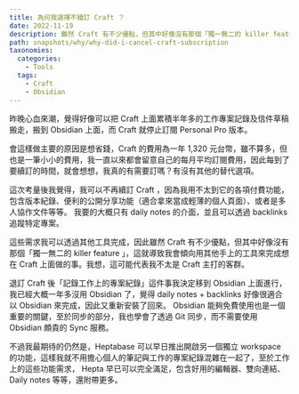 ```yaml
---
title: 為何我選擇不續訂 Craft ？
date: 2022-11-19
description: 雖然 Craft 有不少優點，但其中好像沒有那個「獨一無二的 killer feature 」，這就導致我會傾向用其他手上的工具來完成想在 Craft 上面做的事。我想，這可能代表我不太是 Craft 主打的客群。
path: snapshots/why/why-did-i-cancel-craft-subscription
taxonomies:
  categories: 
    - Tools
  tags: 
    - Craft
    - Obsidian
---
```


昨晚心血來潮，覺得好像可以把 Craft 上面累積半年多的工作專案記錄及信件草稿搬走，搬到 Obsidian 上面，而 Craft 就停止訂閱 Personal Pro 版本。

會這樣做主要的原因是想省錢，Craft 的費用為一年 1,320 元台幣，雖不算多，但也是一筆小小的費用，我一直以來都會留意自己的每月平均訂閱費用，因此每到了要續訂的時間，就會想想，我真的有需要訂嗎？有沒有其他的替代選項。

這次考量後我覺得，我可以不再續訂 Craft ，因為我用不太到它的各項付費功能，包含版本紀錄、便利的公開分享功能（適合拿來當成輕薄的個人頁面）、或者是多人協作文件等等。 我要的大概只有 daily notes 的介面，並且可以透過 backlinks 追蹤特定專案。

這些需求我可以透過其他工具完成，因此雖然 Craft 有不少優點，但其中好像沒有那個「獨一無二的 killer feature 」，這就導致我會傾向用其他手上的工具來完成想在 Craft 上面做的事。我想，這可能代表我不太是 Craft 主打的客群。

退訂 Craft 後「記錄工作上的專案紀錄」這件事我決定移到 Obsidian 上面進行，我已經大概一年多沒用 Obsidian 了，覺得 daily notes + backlinks 好像很適合以 Obsidian 來完成，因此又重新安裝了回來。 Obsidian 能夠免費使用也是一個重要的關鍵，至於同步的部分，我也學會了透過 Git 同步，而不需要使用 Obsidian 頗貴的 Sync 服務。

不過我最期待的仍然是，Heptabase 可以早日推出開啟另一個獨立 workspace 的功能，這樣我就不用擔心個人的筆記與工作的專案紀錄混雜在一起了，至於工作上的這些功能需求， Hepta 早已可以完全滿足，包含好用的編輯器、雙向連結、Daily notes 等等，還附帶更多。